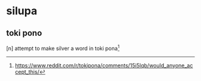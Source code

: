 # silupa
## toki pono

[n] attempt to make silver a word in toki pona[^1]

[^1]: <https://www.reddit.com/r/tokipona/comments/15i5lqb/would_anyone_accept_this/>
